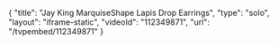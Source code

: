{
    "title": "Jay King MarquiseShape Lapis Drop Earrings",
    "type": "solo",
    "layout": "iframe-static",
    "videoId": "112349871",
    "url": "\/tvpembed\/112349871"
}